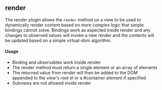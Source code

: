 render
-------------------------------

The render plugin allows the `render` method on a view to be used to dynamically render content based on more complex logic that simple bindings cannot solve. Bindings work as expected inside render and any changes to observed values will invoke a new render and the contents will be updated based on a simple virtual-dom algorithm.

#### Usage

* Binding and observables work inside render
* The render method must return a single element or an array of elements
* The returned value from render will then be added to the DOM appended to the view's root el or a #container element if specified
* Subviews are not allowed inside render
